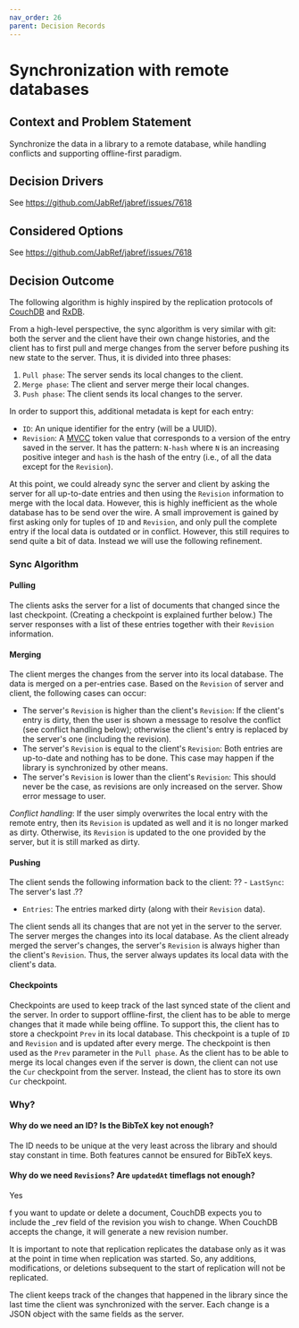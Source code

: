 ```yaml
---
nav_order: 26
parent: Decision Records
---
```


# Synchronization with remote databases

## Context and Problem Statement

Synchronize the data in a library to a remote database, while handling conflicts and supporting offline-first paradigm.  

## Decision Drivers

See https://github.com/JabRef/jabref/issues/7618

## Considered Options

See https://github.com/JabRef/jabref/issues/7618

## Decision Outcome

The following algorithm is highly inspired by the replication protocols of [CouchDB](https://docs.couchdb.org/en/stable/replication/protocol.html) and [RxDB](https://rxdb.info/replication.html).

From a high-level perspective, the sync algorithm is very similar with git: both the server and the client have their own change histories, and the client has to first pull and merge changes from the server before pushing its new state to the server.
Thus, it is divided into three phases:

1. `Pull phase`: The server sends its local changes to the client.
2. `Merge phase`: The client and server merge their local changes.
3. `Push phase`: The client sends its local changes to the server.

In order to support this, additional metadata is kept for each entry:
- `ID`: An unique identifier for the entry (will be a UUID).
- `Revision`: A [MVCC](http://en.wikipedia.org/wiki/Multiversion_concurrency_control) token value that corresponds to a version of the entry saved in the server. It has the pattern: `N-hash` where `N` is an increasing positive integer and `hash` is the hash of the entry (i.e., of all the data except for the `Revision`).

At this point, we could already sync the server and client by asking the server for all up-to-date entries and then using the `Revision` information to merge with the local data. However, this is highly inefficient as the whole database has to be send over the wire. A small improvement is gained by first asking only for tuples of `ID` and `Revision`, and only pull the complete entry if the local data is outdated or in conflict.
However, this still requires to send quite a bit of data. Instead we will use the following refinement.

### Sync Algorithm

#### Pulling

The clients asks the server for a list of documents that changed since the last checkpoint. (Creating a checkpoint is  explained further below.) 
The server responses with a list of these entries together with their `Revision` information.

#### Merging

The client merges the changes from the server into its local database.
The data is merged on a per-entries case.
Based on the `Revision` of server and client, the following cases can occur:
- The server's `Revision` is higher than the client's `Revision`: If the client's entry is dirty, then the user is shown a message to resolve the conflict (see conflict handling below); otherwise the client's entry is replaced by the server's one (including the revision). 
- The server's `Revision` is equal to the client's `Revision`: Both entries are up-to-date and nothing has to be done. This case may happen if the library is synchronized by other means.
- The server's `Revision` is lower than the client's `Revision`: This should never be the case, as revisions are only increased on the server. Show error message to user.

*Conflict handling*: If the user simply overwrites the local entry with the remote entry, then its `Revision` is updated as well and it is no longer marked as dirty. Otherwise, its `Revision` is updated to the one provided by the server, but it is still marked as dirty.

#### Pushing

The client sends the following information back to the client:
  ?? - `LastSync`: The server's last .??
   - `Entries`: The entries marked dirty (along with their `Revision` data).

The client sends all its changes that are not yet in the server to the server.
The server merges the changes into its local database.
As the client already merged the server's changes, the server's `Revision` is always higher than the client's `Revision`.
Thus, the server always updates its local data with the client's data.

#### Checkpoints

Checkpoints are used to keep track of the last synced state of the client and the server.
In order to support offline-first, the client has to be able to merge changes that it made while being offline.
To support this, the client has to store a checkpoint `Prev` in its local database.
This checkpoint is a tuple of `ID` and `Revision` and is updated after every merge.
The checkpoint is then used as the `Prev` parameter in the `Pull phase`.
As the client has to be able to merge its local changes even if the server is down, the client can not use the `Cur` checkpoint from the server.
Instead, the client has to store its own `Cur` checkpoint.

### Why?

#### Why do we need an ID? Is the BibTeX key not enough?
The ID needs to be unique at the very least across the library and should stay constant in time. Both features cannot be ensured for BibTeX keys. 

#### Why do we need `Revisions`? Are `updatedAt` timeflags not enough?
Yes


f you want to update or delete a document, CouchDB expects you to include the _rev field of the revision you wish to change. When CouchDB accepts the change, it will generate a new revision number. 


It is important to note that replication replicates the database only as it was at the point in time when replication was started. So, any additions, modifications, or deletions subsequent to the start of replication will not be replicated.




The client keeps track of the changes that happened in the library since the last time the client was synchronized with the server. Each change is a JSON object with the same fields as the server.
